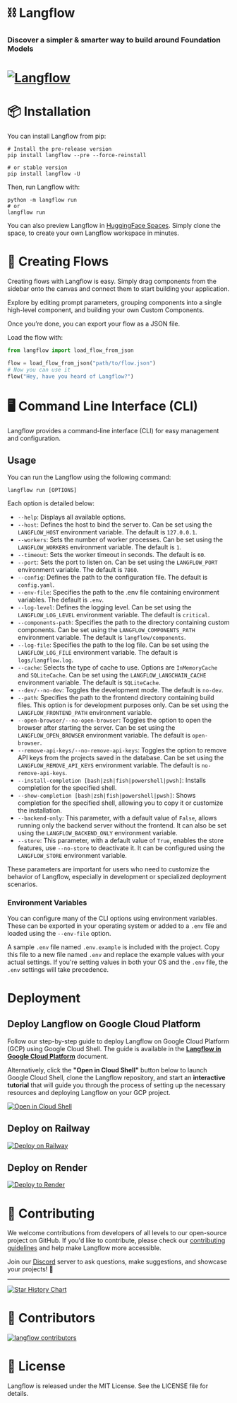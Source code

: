<!-- markdownlint-disable MD030 -->

# ⛓️ Langflow

### Discover a simpler & smarter way to build around Foundation Models</h3>
# [![Langflow](https://github.com/logspace-ai/langflow/blob/dev/docs/static/img/new_langflow_demo.gif)](https://www.langflow.org)

# 📦 Installation

You can install Langflow from pip:

```shell
# Install the pre-release version
pip install langflow --pre --force-reinstall

# or stable version
pip install langflow -U
```

Then, run Langflow with:

```shell
python -m langflow run
# or
langflow run
```

You can also preview Langflow in [HuggingFace Spaces](https://huggingface.co/spaces/Logspace/Langflow-Preview?duplicate=true). Simply clone the space, to create your own Langflow workspace in minutes.

# 🎨 Creating Flows

Creating flows with Langflow is easy. Simply drag components from the sidebar onto the canvas and connect them to start building your application.

Explore by editing prompt parameters, grouping components into a single high-level component, and building your own Custom Components.

Once you’re done, you can export your flow as a JSON file.

Load the flow with:

```python
from langflow import load_flow_from_json

flow = load_flow_from_json("path/to/flow.json")
# Now you can use it
flow("Hey, have you heard of Langflow?")
```

# 🖥️ Command Line Interface (CLI)

Langflow provides a command-line interface (CLI) for easy management and configuration.

## Usage

You can run the Langflow using the following command:

```shell
langflow run [OPTIONS]
```

Each option is detailed below:

- `--help`: Displays all available options.
- `--host`: Defines the host to bind the server to. Can be set using the `LANGFLOW_HOST` environment variable. The default is `127.0.0.1`.
- `--workers`: Sets the number of worker processes. Can be set using the `LANGFLOW_WORKERS` environment variable. The default is `1`.
- `--timeout`: Sets the worker timeout in seconds. The default is `60`.
- `--port`: Sets the port to listen on. Can be set using the `LANGFLOW_PORT` environment variable. The default is `7860`.
- `--config`: Defines the path to the configuration file. The default is `config.yaml`.
- `--env-file`: Specifies the path to the .env file containing environment variables. The default is `.env`.
- `--log-level`: Defines the logging level. Can be set using the `LANGFLOW_LOG_LEVEL` environment variable. The default is `critical`.
- `--components-path`: Specifies the path to the directory containing custom components. Can be set using the `LANGFLOW_COMPONENTS_PATH` environment variable. The default is `langflow/components`.
- `--log-file`: Specifies the path to the log file. Can be set using the `LANGFLOW_LOG_FILE` environment variable. The default is `logs/langflow.log`.
- `--cache`: Selects the type of cache to use. Options are `InMemoryCache` and `SQLiteCache`. Can be set using the `LANGFLOW_LANGCHAIN_CACHE` environment variable. The default is `SQLiteCache`.
- `--dev/--no-dev`: Toggles the development mode. The default is `no-dev`.
- `--path`: Specifies the path to the frontend directory containing build files. This option is for development purposes only. Can be set using the `LANGFLOW_FRONTEND_PATH` environment variable.
- `--open-browser/--no-open-browser`: Toggles the option to open the browser after starting the server. Can be set using the `LANGFLOW_OPEN_BROWSER` environment variable. The default is `open-browser`.
- `--remove-api-keys/--no-remove-api-keys`: Toggles the option to remove API keys from the projects saved in the database. Can be set using the `LANGFLOW_REMOVE_API_KEYS` environment variable. The default is `no-remove-api-keys`.
- `--install-completion [bash|zsh|fish|powershell|pwsh]`: Installs completion for the specified shell.
- `--show-completion [bash|zsh|fish|powershell|pwsh]`: Shows completion for the specified shell, allowing you to copy it or customize the installation.
- `--backend-only`: This parameter, with a default value of `False`, allows running only the backend server without the frontend. It can also be set using the `LANGFLOW_BACKEND_ONLY` environment variable.
- `--store`: This parameter, with a default value of `True`, enables the store features, use `--no-store` to deactivate it. It can be configured using the `LANGFLOW_STORE` environment variable.

These parameters are important for users who need to customize the behavior of Langflow, especially in development or specialized deployment scenarios.

### Environment Variables

You can configure many of the CLI options using environment variables. These can be exported in your operating system or added to a `.env` file and loaded using the `--env-file` option.

A sample `.env` file named `.env.example` is included with the project. Copy this file to a new file named `.env` and replace the example values with your actual settings. If you're setting values in both your OS and the `.env` file, the `.env` settings will take precedence.

# Deployment

## Deploy Langflow on Google Cloud Platform

Follow our step-by-step guide to deploy Langflow on Google Cloud Platform (GCP) using Google Cloud Shell. The guide is available in the [**Langflow in Google Cloud Platform**](GCP_DEPLOYMENT.md) document.

Alternatively, click the **"Open in Cloud Shell"** button below to launch Google Cloud Shell, clone the Langflow repository, and start an **interactive tutorial** that will guide you through the process of setting up the necessary resources and deploying Langflow on your GCP project.

[![Open in Cloud Shell](https://gstatic.com/cloudssh/images/open-btn.svg)](https://console.cloud.google.com/cloudshell/open?git_repo=https://github.com/logspace-ai/langflow&working_dir=scripts/gcp&shellonly=true&tutorial=walkthroughtutorial_spot.md)

## Deploy on Railway

[![Deploy on Railway](https://railway.app/button.svg)](https://railway.app/template/JMXEWp?referralCode=MnPSdg)

## Deploy on Render

<a href="https://render.com/deploy?repo=https://github.com/logspace-ai/langflow/tree/main">
<img src="https://render.com/images/deploy-to-render-button.svg" alt="Deploy to Render" />
</a>

# 👋 Contributing

We welcome contributions from developers of all levels to our open-source project on GitHub. If you'd like to contribute, please check our [contributing guidelines](./CONTRIBUTING.md) and help make Langflow more accessible.

Join our [Discord](https://discord.com/invite/EqksyE2EX9) server to ask questions, make suggestions, and showcase your projects! 🦾

---

[![Star History Chart](https://api.star-history.com/svg?repos=logspace-ai/langflow&type=Timeline)](https://star-history.com/#logspace-ai/langflow&Date)

# 🌟 Contributors

[![langflow contributors](https://contrib.rocks/image?repo=logspace-ai/langflow)](https://github.com/logspace-ai/langflow/graphs/contributors)

# 📄 License

Langflow is released under the MIT License. See the LICENSE file for details.
